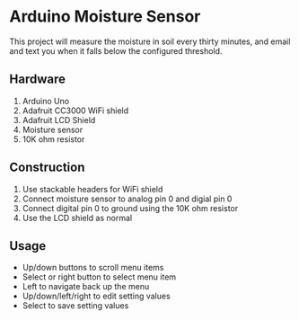 Arduino Moisture Sensor
=======================

This project will measure the moisture in soil every thirty minutes, and email and text you when it falls below the configured threshold.

## Hardware

1. Arduino Uno
1. Adafruit CC3000 WiFi shield
1. Adafruit LCD Shield
1. Moisture sensor
1. 10K ohm resistor

## Construction

1. Use stackable headers for WiFi shield
1. Connect moisture sensor to analog pin 0 and digial pin 0
1. Connect digital pin 0 to ground using the 10K ohm resistor
1. Use the LCD shield as normal

## Usage

* Up/down buttons to scroll menu items
* Select or right button to select menu item
* Left to navigate back up the menu
* Up/down/left/right to edit setting values
* Select to save setting values
